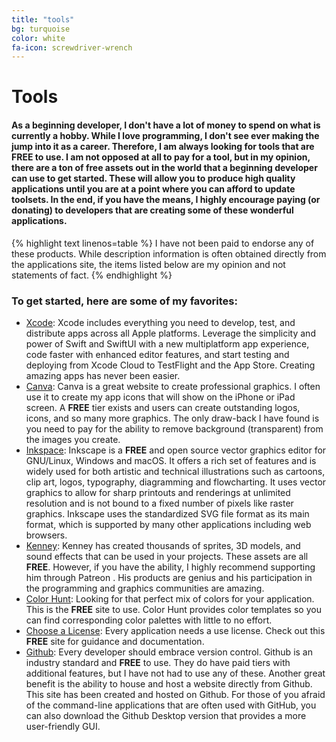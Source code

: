 ```yaml
---
title: "tools"
bg: turquoise
color: white
fa-icon: screwdriver-wrench
---
```


# Tools

#### As a beginning developer, I don't have a lot of money to spend on what is currently a hobby. While I love programming, I don't see ever making the jump into it as a career. Therefore, I am always looking for tools that are **FREE** to use. I am not opposed at all to pay for a tool, but in my opinion, there are a ton of free assets out in the world that a beginning developer can use to get started. These will allow you to produce high quality applications until you are at a point where you can afford to update toolsets. In the end, if you have the means, I highly encourage paying (or donating) to developers that are creating some of these wonderful applications.

{% highlight text linenos=table %}
I have not been paid to endorse any of these products. While description information is often obtained directly from the applications site, the items listed below are my opinion and not statements of fact.
{% endhighlight %}

### To get started, here are some of my favorites:
- [Xcode](https://developer.apple.com/xcode/):  Xcode includes everything you need to develop, test, and distribute apps across all Apple platforms. Leverage the simplicity and power of Swift and SwiftUI with a new multiplatform app experience, code faster with enhanced editor features, and start testing and deploying from Xcode Cloud to TestFlight and the App Store. Creating amazing apps has never been easier.
- [Canva](https://www.canva.com/): Canva is a great website to create professional graphics. I often use it to create my app icons that will show on the iPhone or iPad screen. A **FREE** tier exists and users can create outstanding logos, icons, and so many more graphics. The only draw-back I have found is you need to pay for the ability to remove background (transparent) from the images you create.
- [Inkspace](https://inkscape.org/): Inkscape is a **FREE** and open source vector graphics editor for GNU/Linux, Windows and macOS. It offers a rich set of features and is widely used for both artistic and technical illustrations such as cartoons, clip art, logos, typography, diagramming and flowcharting. It uses vector graphics to allow for sharp printouts and renderings at unlimited resolution and is not bound to a fixed number of pixels like raster graphics. Inkscape uses the standardized SVG file format as its main format, which is supported by many other applications including web browsers.
- [Kenney](https://kenney.nl/): Kenney has created thousands of sprites, 3D models, and sound effects that can be used in your projects. These assets are all **FREE**. However, if you have the ability, I highly recommend supporting him through Patreon <i class="fa-brands fa-patreon"></i>. His products are genius and his participation in the programming and graphics communities are amazing.
- [Color Hunt](https://colorhunt.co/): Looking for that perfect mix of colors for your application. This is the **FREE** site to use. Color Hunt provides color templates so you can find corresponding color palettes with little to no effort.
- [Choose a License](https://choosealicense.com/): Every application needs a use license. Check out this **FREE** site for guidance and documentation.
- [Github](https://github.com): Every developer should embrace version control. Github is an industry standard and **FREE** to use. They do have paid tiers with additional features, but I have not had to use any of these. Another great benefit is the ability to house and host a website directly from Github. This site has been created and hosted on Github. For those of you afraid of the command-line applications that are often used with GitHub, you can also download the Github Desktop version that provides a more user-friendly GUI.

<!--
Having an **embedded media** (photos and video) is often inflexible with a dynamic and **responsive design**.

### Embed your video like this:
{: .left}

{% highlight html linenos=table %}
<div class="icontain">
  <iframe src="//www.youtube.com/embed/8yis7GzlXNM" allowfullscreen></iframe>
</div>
{% endhighlight %}

It'll play like this funny video below! Try resizing the page!

Photo layouts are also really cool and dynamically resizable. Check out the photos/gallery section at [magiciansanfrancisco.com](http://magiciansanfrancisco.com) for a demo and see [the source code](https://github.com/strongrobert/MagicianSanFrancisco) for how.

<div class="icontain"><iframe src="//www.youtube.com/embed/8yis7GzlXNM" allowfullscreen></iframe></div>
-->
